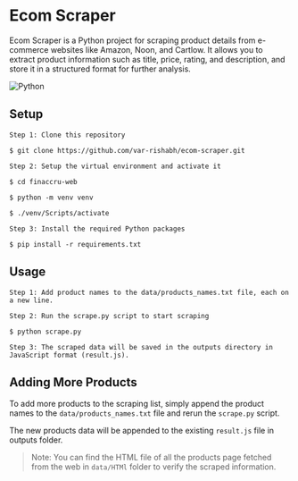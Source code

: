 # Ecom Scraper

Ecom Scraper is a Python project for scraping product details from e-commerce websites like Amazon, Noon, and Cartlow.
It allows you to extract product information such as title, price, rating, and description, and store it in a structured format for further analysis.

![Python](https://img.shields.io/badge/python-blue.svg?style=for-the-badge&logo=python&logoColor=white)


## Setup

```
Step 1: Clone this repository

$ git clone https://github.com/var-rishabh/ecom-scraper.git
```

```
Step 2: Setup the virtual environment and activate it

$ cd finaccru-web

$ python -m venv venv

$ ./venv/Scripts/activate
```

```
Step 3: Install the required Python packages

$ pip install -r requirements.txt
```


## Usage

```
Step 1: Add product names to the data/products_names.txt file, each on a new line.
```

```
Step 2: Run the scrape.py script to start scraping

$ python scrape.py
```

```
Step 3: The scraped data will be saved in the outputs directory in JavaScript format (result.js).
```

## Adding More Products
To add more products to the scraping list, simply append the product names to the `data/products_names.txt` file and rerun the `scrape.py` script. 

The new products data will be appended to the existing `result.js` file in outputs folder.

> Note: You can find the HTML file of all the products page fetched from the web in `data/HTMl` folder to verify the scraped information.